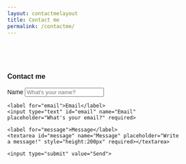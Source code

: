 ```yaml
---
layout: contactmelayout
title: Contact me
permalink: /contactme/
---
```


<!-- <!DOCTYPE html> -->
<html>
<head>
<meta name="viewport" content="width=device-width, initial-scale=1">
<style>
body {font-family: Arial, Helvetica, sans-serif;}
* {box-sizing: border-box;}

input[type=text], select, textarea {
  width: 100%;
  padding: 12px;
  border: 1px solid #ccc;
  border-radius: 4px;
  box-sizing: border-box;
  margin-top: 6px;
  margin-bottom: 16px;
  resize: vertical;
}

input[type=submit] {
  background-color: #04AA6D;
  color: white;
  padding: 12px 20px;
  border: none;
  border-radius: 4px;
  cursor: pointer;
}

input[type=submit]:hover {
  background-color: #45a049;
}

.container {
  border-radius: 5px;
  background-color: #f2f2f2;
  padding: 20px;
}
</style>
</head>
<body>
<br>
<br>
<br>
<h3>Contact me</h3>

<div class="container">
  <form
  action="https://formspree.io/f/mzbogkkl"
  method="POST"
  >
    <label for="name">Name</label>
    <input type="text" id="name" name="Name" placeholder="What's your name?" required>

    <label for="email">Email</label>
    <input type="text" id="email" name="Email" placeholder="What's your email?" required>

    <label for="message">Message</label>
    <textarea id="message" name="Message" placeholder="Write a message!" style="height:200px" required></textarea>

    <input type="submit" value="Send">
  </form>
</div>

</body>
</html>